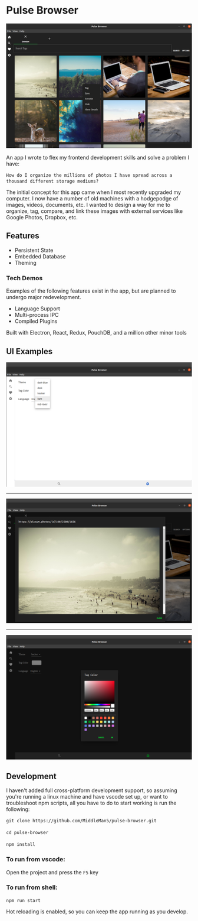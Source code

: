 # Pulse Browser

![Home Page](docs/home.png)

An app I wrote to flex my frontend development skills and solve a problem I have:

```text
How do I organize the millions of photos I have spread across a thousand different storage mediums?
```

The initial concept for this app came when I most recently upgraded my computer. I now have a number of old machines with a hodgepodge of images, videos, documents, etc. I wanted to design a way for me to organize, tag, compare, and link these images with external services like Google Photos, Dropbox, etc.

## Features

-   Persistent State
-   Embedded Database
-   Theming

### Tech Demos

Examples of the following features exist in the app, but are planned to undergo major redevelopment.

-   Language Support
-   Multi-process IPC
-   Compiled Plugins

Built with Electron, React, Redux, PouchDB, and a million other minor tools

## UI Examples

![Theme Support](docs/themes.png)

---

![Preview](docs/preview.png)

---

![Color Selection](docs/color.png)

## Development

I haven't added full cross-platform development support, so assuming you're running a linux machine and have vscode set up, or want to troubleshoot npm scripts, all you have to do to start working is run the following:

```shell
git clone https://github.com/MiddleMan5/pulse-browser.git

cd pulse-browser

npm install
```

### To run from vscode:

Open the project and press the `F5` key

### To run from shell:

```shell
npm run start
```

Hot reloading is enabled, so you can keep the app running as you develop.
